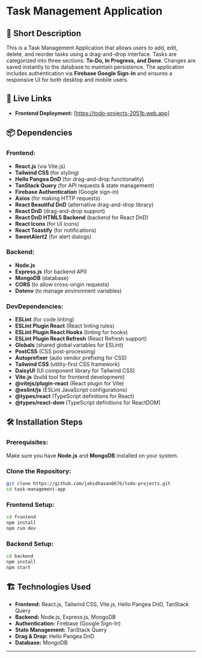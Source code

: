 # Task Management Application

## 🚀 Short Description
This is a Task Management Application that allows users to add, edit, delete, and reorder tasks using a drag-and-drop interface. Tasks are categorized into three sections: **To-Do, In Progress, and Done**. Changes are saved instantly to the database to maintain persistence. The application includes authentication via **Firebase Google Sign-In** and ensures a responsive UI for both desktop and mobile users.

## 🔗 Live Links
- **Frontend Deployment:** [https://todo-projects-2051b.web.app]


## 📦 Dependencies
### Frontend:
- **React.js** (via Vite.js)
- **Tailwind CSS** (for styling)
- **Hello Pangea DnD** (for drag-and-drop functionality)
- **TanStack Query** (for API requests & state management)
- **Firebase Authentication** (Google sign-in)
- **Axios** (for making HTTP requests)
- **React Beautiful DnD** (alternative drag-and-drop library)
- **React DnD** (drag-and-drop support)
- **React DnD HTML5 Backend** (backend for React DnD)
- **React Icons** (for UI icons)
- **React Toastify** (for notifications)
- **SweetAlert2** (for alert dialogs)

### Backend:
- **Node.js**
- **Express.js** (for backend API)
- **MongoDB** (database)
- **CORS** (to allow cross-origin requests)
- **Dotenv** (to manage environment variables)

### DevDependencies:
- **ESLint** (for code linting)
- **ESLint Plugin React** (React linting rules)
- **ESLint Plugin React Hooks** (linting for hooks)
- **ESLint Plugin React Refresh** (React Refresh support)
- **Globals** (shared global variables for ESLint)
- **PostCSS** (CSS post-processing)
- **Autoprefixer** (auto vendor prefixing for CSS)
- **Tailwind CSS** (utility-first CSS framework)
- **DaisyUI** (UI component library for Tailwind CSS)
- **Vite.js** (build tool for frontend development)
- **@vitejs/plugin-react** (React plugin for Vite)
- **@eslint/js** (ESLint JavaScript configurations)
- **@types/react** (TypeScript definitions for React)
- **@types/react-dom** (TypeScript definitions for ReactDOM)


## 🛠️ Installation Steps
### Prerequisites:
Make sure you have **Node.js** and **MongoDB** installed on your system.

### Clone the Repository:
```sh
git clone https://github.com/jahidhasan6676/todo-projects.git
cd task-management-app
```

### Frontend Setup:
```sh
cd frontend
npm install
npm run dev
```

### Backend Setup:
```sh
cd backend
npm install
npm start
```

## 🏗️ Technologies Used
- **Frontend:** React.js, Tailwind CSS, Vite.js, Hello Pangea DnD, TanStack Query
- **Backend:** Node.js, Express.js, MongoDB
- **Authentication:** Firebase (Google Sign-In)
- **State Management:** TanStack Query
- **Drag & Drop:** Hello Pangea DnD
- **Database:** MongoDB

---


